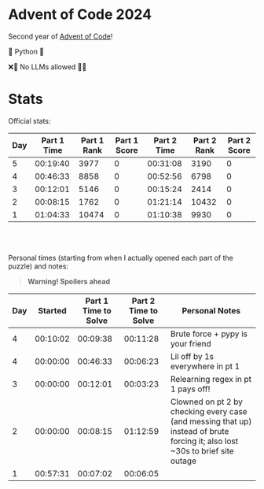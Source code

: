 # Advent of Code 2024

Second year of [Advent of Code](https://adventofcode.com/)!

🐍 Python 🐍

❌🤖 No LLMs allowed 🤖❌

# Stats

Official stats:

| Day | Part 1 Time | Part 1 Rank | Part 1 Score | Part 2 Time | Part 2 Rank | Part 2 Score |
| --- | ----------- | ----------- | ------------ | ----------- | ----------- | ------------ |
| 5   | 00:19:40    | 3977        | 0            | 00:31:08    | 3190        | 0            |
| 4   | 00:46:33    | 8858        | 0            | 00:52:56    | 6798        | 0            |
| 3   | 00:12:01    | 5146        | 0            | 00:15:24    | 2414        | 0            |
| 2   | 00:08:15    | 1762        | 0            | 01:21:14    | 10432       | 0            |
| 1   | 01:04:33    | 10474       | 0            | 01:10:38    | 9930        | 0            |

<br><br>

Personal times (starting from when I actually opened each part of the puzzle) and notes:

> **Warning! Spoilers ahead**

| Day | Started  | Part 1 Time to Solve | Part 2 Time to Solve | Personal Notes                                                                                                                |
| --- | -------- | -------------------- | -------------------- | ----------------------------------------------------------------------------------------------------------------------------- |
| 4   | 00:10:02 | 00:09:38             | 00:11:28             | Brute force + pypy is your friend                                                                                             |
| 4   | 00:00:00 | 00:46:33             | 00:06:23             | Lil off by 1s everywhere in pt 1                                                                                              |
| 3   | 00:00:00 | 00:12:01             | 00:03:23             | Relearning regex in pt 1 pays off!                                                                                            |
| 2   | 00:00:00 | 00:08:15             | 01:12:59             | Clowned on pt 2 by checking every case (and messing that up) instead of brute forcing it; also lost ~30s to brief site outage |
| 1   | 00:57:31 | 00:07:02             | 00:06:05             |                                                                                                                               |
